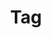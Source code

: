 ---
title: "Tag"
layout: tags
permalink: /tags/
author_profile: true
sidebar: 
    nav: "sidebar-category"
---